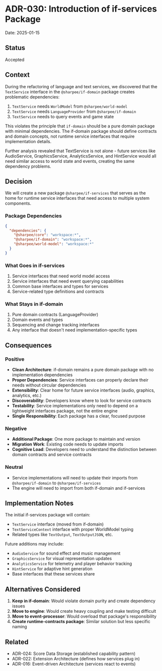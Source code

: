 # ADR-030: Introduction of if-services Package

Date: 2025-01-15

## Status

Accepted

## Context

During the refactoring of language and text services, we discovered that the `TextService` interface in the `@sharpee/if-domain` package creates problematic dependencies:

1. `TextService` needs `WorldModel` from `@sharpee/world-model`
2. `TextService` needs `LanguageProvider` from `@sharpee/if-domain`
3. `TextService` needs to query events and game state

This violates the principle that `if-domain` should be a pure domain package with minimal dependencies. The if-domain package should define contracts and domain concepts, not runtime service interfaces that require implementation details.

Further analysis revealed that TextService is not alone - future services like AudioService, GraphicsService, AnalyticsService, and HintService would all need similar access to world state and events, creating the same dependency problems.

## Decision

We will create a new package `@sharpee/if-services` that serves as the home for runtime service interfaces that need access to multiple system components.

### Package Dependencies
```json
{
  "dependencies": {
    "@sharpee/core": "workspace:*",
    "@sharpee/if-domain": "workspace:*",
    "@sharpee/world-model": "workspace:*"
  }
}
```

### What Goes in if-services
1. Service interfaces that need world model access
2. Service interfaces that need event querying capabilities
3. Common base interfaces and types for services
4. Service-related type definitions and contracts

### What Stays in if-domain
1. Pure domain contracts (LanguageProvider)
2. Domain events and types
3. Sequencing and change tracking interfaces
4. Any interface that doesn't need implementation-specific types

## Consequences

### Positive
- **Clean Architecture**: if-domain remains a pure domain package with no implementation dependencies
- **Proper Dependencies**: Service interfaces can properly declare their needs without circular dependencies
- **Extensibility**: Clear home for future service interfaces (audio, graphics, analytics, etc.)
- **Discoverability**: Developers know where to look for service contracts
- **Testability**: Service implementations only need to depend on a lightweight interfaces package, not the entire engine
- **Single Responsibility**: Each package has a clear, focused purpose

### Negative
- **Additional Package**: One more package to maintain and version
- **Migration Work**: Existing code needs to update imports
- **Cognitive Load**: Developers need to understand the distinction between domain contracts and service contracts

### Neutral
- Service implementations will need to update their imports from `@sharpee/if-domain` to `@sharpee/if-services`
- The engine will need to import from both if-domain and if-services

## Implementation Notes

The initial if-services package will contain:
- `TextService` interface (moved from if-domain)
- `TextServiceContext` interface with proper WorldModel typing
- Related types like `TextOutput`, `TextOutputJSON`, etc.

Future additions may include:
- `AudioService` for sound effect and music management
- `GraphicsService` for visual representation updates
- `AnalyticsService` for telemetry and player behavior tracking
- `HintService` for adaptive hint generation
- Base interfaces that these services share

## Alternatives Considered

1. **Keep in if-domain**: Would violate domain purity and create dependency issues
2. **Move to engine**: Would create heavy coupling and make testing difficult
3. **Move to event-processor**: Would overload that package's responsibility
4. **Create runtime-contracts package**: Similar solution but less specific naming

## Related

- ADR-024: Score Data Storage (established capability pattern)
- ADR-022: Extension Architecture (defines how services plug in)
- ADR-016: Event-driven Architecture (services react to events)
